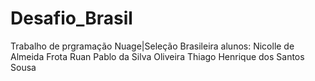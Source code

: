 # Desafio_Brasil
Trabalho de prgramação Nuage|Seleção Brasileira
alunos:
Nicolle de Almeida Frota
Ruan Pablo da Silva Oliveira
Thiago Henrique dos Santos Sousa
